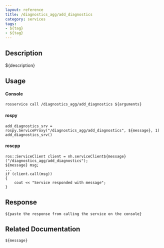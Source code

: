 ```yaml
---
layout: reference
title: /diagnostics_agg/add_diagnostics
category: services
tags: 
- ${tag} 
- ${tag}
---
```


## Description
${description}

## Usage
#### Console
```
rosservice call /diagnostics_agg/add_diagnostics ${arguments}
```

#### rospy
```
add_diagnostics_srv = rospy.ServiceProxy("/diagnostics_agg/add_diagnostics", ${message}, 1)
add_diagnostics_srv()
```

#### roscpp
```
ros::ServiceClient client = nh.serviceClient${message}("/diagnostics_agg/add_diagnostics");
${message} msg;
...
if (client.call(msg))
{
    cout << "Service responded with message";
}
```

## Response
```
${paste the response from calling the service on the console}
```

## Related Documentation
``${message}``  